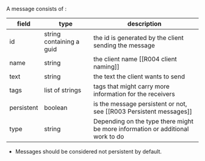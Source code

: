 A message consists of : 

| field      | type                     | description                                                                    |
| ---------- | ------------------------ | ------------------------------------------------------------------------------ |
| id         | string containing a guid | the id is generated by the client sending the message                                                                               |
| name       | string                   | the client name [[R004 client naming]]                                         |
| text       | string                   | the text the client wants to send                                              |
| tags       | list of strings          | tags that might carry more information for the receivers                       |
| persistent | boolean                  | is the message persistent or not, see [[R003 Persistent messages]]             |
| type       | string                   | Depending on the type there might be more information or additional work to do |

- Messages should be considered not persistent by default.
